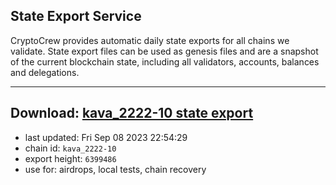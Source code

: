 ## State Export Service
CryptoCrew provides automatic daily state exports for all chains we validate. State export files can be used as genesis files and are a snapshot of the current blockchain state, including all validators, accounts, balances and delegations.

---
**Download: [kava_2222-10 state export](https://dl.ccvalidators.com/SERVICE/kava/kava_2222-10_export_6399486.json)**
---

- last updated: Fri Sep 08 2023 22:54:29
- chain id: `kava_2222-10`
- export height: `6399486`
- use for: airdrops, local tests, chain recovery
